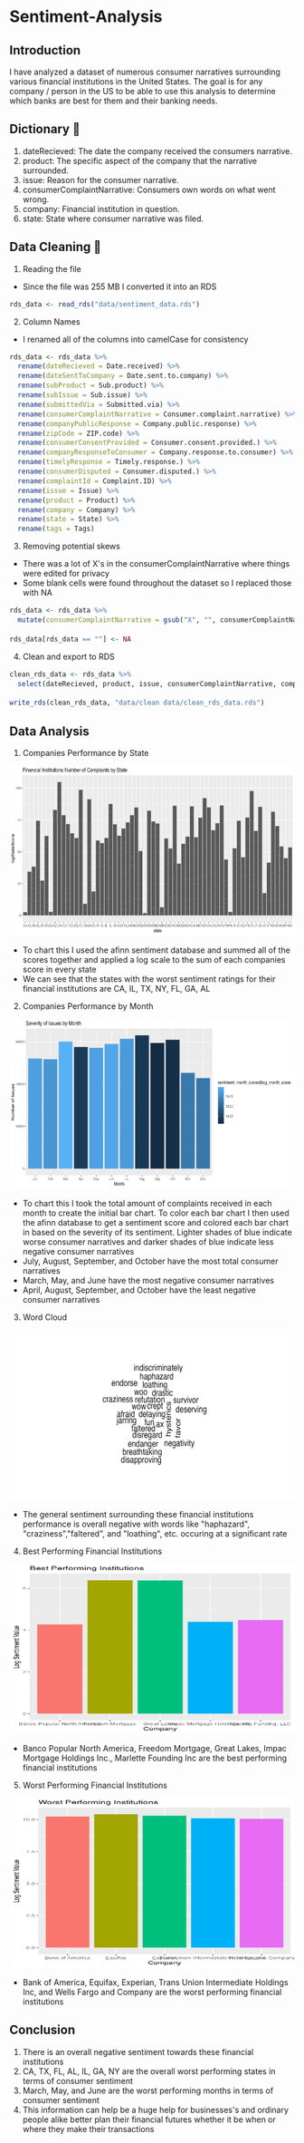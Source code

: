 # Sentiment-Analysis
## Introduction
I have analyzed a dataset of numerous consumer narratives surrounding various financial institutions in the United States.  The goal is for any company / person in the US to be able to use this analysis to determine which banks are best for them and their banking needs.
## Dictionary 📖
1) dateRecieved: The date the company received the consumers narrative.
2) product: The specific aspect of the company that the narrative surrounded.
3) issue: Reason for the consumer narrative.
4) consumerComplaintNarrative: Consumers own words on what went wrong.
5) company: Financial institution in question.
6) state: State where consumer narrative was filed.

## Data Cleaning 🧹
1) Reading the file
* Since the file was 255 MB I converted it into an RDS
```r
rds_data <- read_rds("data/sentiment_data.rds")
```
2) Column Names
* I renamed all of the columns into camelCase for consistency
```r
rds_data <- rds_data %>%
  rename(dateRecieved = Date.received) %>%
  rename(dateSentToCompany = Date.sent.to.company) %>%
  rename(subProduct = Sub.product) %>%
  rename(subIssue = Sub.issue) %>%
  rename(submittedVia = Submitted.via) %>%
  rename(consumerComplaintNarrative = Consumer.complaint.narrative) %>%
  rename(companyPublicResponse = Company.public.response) %>%
  rename(zipCode = ZIP.code) %>%
  rename(consumerConsentProvided = Consumer.consent.provided.) %>%
  rename(companyResponseToConsumer = Company.response.to.consumer) %>%
  rename(timelyResponse = Timely.response.) %>%
  rename(consumerDisputed = Consumer.disputed.) %>%
  rename(complaintId = Complaint.ID) %>%
  rename(issue = Issue) %>%
  rename(product = Product) %>%
  rename(company = Company) %>%
  rename(state = State) %>%
  rename(tags = Tags)
```
3) Removing potential skews
* There was a lot of X's in the consumerComplaintNarrative where things were edited for privacy
* Some blank cells were found throughout the dataset so I replaced those with NA
```r
rds_data <- rds_data %>%
  mutate(consumerComplaintNarrative = gsub("X", "", consumerComplaintNarrative))
  
rds_data[rds_data == ""] <- NA
```
4) Clean and export to RDS
```r
clean_rds_data <- rds_data %>%
  select(dateRecieved, product, issue, consumerComplaintNarrative, company, state)

write_rds(clean_rds_data, "data/clean data/clean_rds_data.rds")
```
## Data Analysis
1) Companies Performance by State
<img src="Plots/Financial Institutions Number of Complaints by State.png" alt="Financial Institutions Performance by State" width="1600" height="300">

* To chart this I used the afinn sentiment database and summed all of the scores together and applied a log scale to the sum of each companies score in every state
* We can see that the states with the worst sentiment ratings for their financial institutions are CA, IL, TX, NY, FL, GA, AL

2) Companies Performance by Month
<img src="Plots/Severity of Issues by Month.png" alt="Financial Institutions Performance by Month" width="1600" height="300">

* To chart this I took the total amount of complaints received in each month to create the initial bar chart.  To color each bar chart I then used the afinn database to get a sentiment score and colored each bar chart in based on the severity of its sentiment. Lighter shades of blue indicate worse consumer narratives and darker shades of blue indicate less negative consumer narratives
* July, August, September, and October have the most total consumer narratives
* March, May, and June have the most negative consumer narratives
* April, August, September, and October have the least negative consumer narratives

3) Word Cloud
<img src="Plots/Wordcloud.png" alt="Financial Institutions Performance by Month" width="600" height="300">

* The general sentiment surrounding these financial institutions performance is overall negative with words like "haphazard", "craziness","faltered", and "loathing", etc. occuring at a significant rate

4) Best Performing Financial Institutions
<img src="Plots/Best Performing Institutions.png" alt="Best Performing Institutions" width="600" height="300">

* Banco Popular North America, Freedom Mortgage, Great Lakes, Impac Mortgage Holdings Inc., Marlette Founding Inc are the best performing financial institutions

5) Worst Performing Financial Institutions 
<img src="Plots/Worst Performing Institutions.png" alt="Best Performing Institutions" width="1200" height="300">

* Bank of America, Equifax, Experian, Trans Union Intermediate Holdings Inc, and Wells Fargo and Company are the worst performing financial institutions

## Conclusion
1) There is an overall negative sentiment towards these financial institutions
2) CA, TX, FL, AL, IL, GA, NY are the overall worst performing states in terms of consumer sentiment
3) March, May, and June are the worst performing months in terms of consumer sentiment
4) This information can help be a huge help for businesses's and ordinary people alike better plan their financial futures whether it be when or where they make their transactions
